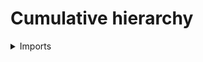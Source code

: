 # Cumulative hierarchy

<details><summary>Imports</summary>
```agda
module set-theory.cumulative-hierarchy where

open import foundation.cartesian-product-types
open import foundation.dependent-pair-types
open import foundation.identity-types
open import foundation.sets
open import foundation.transport
open import foundation.universe-levels
open import foundation.propositional-truncations

open import foundation.unit-type
open import foundation-core.equivalences
open import orthogonal-factorization-systems.lifts-of-maps
open import foundation.function-extensionality
```
</details>

## Idea

The cumulative hierarchy is a model of set theory.
Instead of introducing it as a HIT, as in the HoTT Book [1, §10.5], we introduce
its induction principle, following [2].

## Definitions

### Pseudo cumulative hierarchy

A type is a pseudo cumulative hierarchy if it has the structure of a cumulative hierarchy, but not necessarily its induction principle.

```agda
has-cumulative-hierarchy-structure : {l : Level} → (V : UU (lsuc l)) → UU (lsuc l)
has-cumulative-hierarchy-structure {l} V =
  ( is-set V) ×
    ( Σ ({A : UU l} → (A → V) → V)
      ( λ V-set →
        ( {A B : UU l} (f : A → V) (g : B → V) →
          (lift f g × lift g f) → V-set f ＝ V-set g)))

pseudo-cumulative-hierarchy : (l : Level) → UU (lsuc (lsuc l))
pseudo-cumulative-hierarchy (l) =
  Σ (UU (lsuc l)) has-cumulative-hierarchy-structure

module _
  {l : Level} (V : pseudo-cumulative-hierarchy l)
  where

  type-pseudo-cumulative-hierarchy : UU (lsuc l)
  type-pseudo-cumulative-hierarchy = pr1 V

  is-set-pseudo-cumulative-hierarchy : is-set type-pseudo-cumulative-hierarchy
  is-set-pseudo-cumulative-hierarchy = pr1 (pr2 V)

  set-pseudo-cumulative-hierarchy :
    {A : UU l}
    → (A → type-pseudo-cumulative-hierarchy)
    → type-pseudo-cumulative-hierarchy
  set-pseudo-cumulative-hierarchy = pr1 (pr2 (pr2 V))

  set-ext-pseudo-cumulative-hierarchy :
    {A B : UU l} (f : A → pr1 V) (g : B → pr1 V)
    → (lift f g × lift g f)
    → set-pseudo-cumulative-hierarchy f ＝ set-pseudo-cumulative-hierarchy g
  set-ext-pseudo-cumulative-hierarchy = pr2 (pr2 (pr2 V))
```

### The induction principle of the cumulative hierarchy together with its computation rule.

```agda
module _
  {l1 : Level} (l2 : Level) (V : pseudo-cumulative-hierarchy l1)
  where
  induction-principle-cumulative-hierarchy : UU (lsuc (l1 ⊔ l2))
  induction-principle-cumulative-hierarchy =
    ( P : type-pseudo-cumulative-hierarchy V → UU l2)
    → ( (x : type-pseudo-cumulative-hierarchy V) → is-set (P x))
    → ( ρ : {A : UU l1} (f : A → type-pseudo-cumulative-hierarchy V )
      → ((a : A) → P (f a)) → P (set-pseudo-cumulative-hierarchy V f))
    → ( {A B : UU l1} (f : A → type-pseudo-cumulative-hierarchy V)
        ( g : B → type-pseudo-cumulative-hierarchy V) (e : lift f g × lift g f)
        → (IH₁ : (a : A) → P (f a))
        → (IH₂ : (b : B) → P (g b))
        → ((a : A) → type-trunc-Prop ( Σ B (λ b → Σ (f a ＝ g b)
                         (λ p → tr P p (IH₁ a) ＝ IH₂ b ))))
        → ((b : B) → type-trunc-Prop ( Σ A (λ a → Σ (g b ＝ f a)
                         (λ p → tr P p (IH₂ b) ＝ IH₁ a ))))
        → tr P (set-ext-pseudo-cumulative-hierarchy V f g e) (ρ f IH₁) ＝ ρ g IH₂)
    → (x : type-pseudo-cumulative-hierarchy V) → P x

  compute-induction-principle-cumulative-hierarchy :
    induction-principle-cumulative-hierarchy → UU (lsuc (l1 ⊔ l2))
  compute-induction-principle-cumulative-hierarchy IP =
    ( P : type-pseudo-cumulative-hierarchy V → UU l2)
    → ( σ : (x : type-pseudo-cumulative-hierarchy V) → is-set (P x))
    → ( ρ : {A : UU l1} (f : A → type-pseudo-cumulative-hierarchy V )
      → ((a : A) → P (f a)) → P (set-pseudo-cumulative-hierarchy V f))
    → ( τ : {A B : UU l1} (f : A → type-pseudo-cumulative-hierarchy V)
        ( g : B → type-pseudo-cumulative-hierarchy V) (e : lift f g × lift g f)
        → (IH₁ : (a : A) → P (f a))
        → (IH₂ : (b : B) → P (g b))
        → ((a : A) → type-trunc-Prop ( Σ B (λ b → Σ (f a ＝ g b)
                         (λ p → tr P p (IH₁ a) ＝ IH₂ b ))))
        → ((b : B) → type-trunc-Prop ( Σ A (λ a → Σ (g b ＝ f a)
                         (λ p → tr P p (IH₂ b) ＝ IH₁ a ))))
        → tr P (set-ext-pseudo-cumulative-hierarchy V f g e) (ρ f IH₁) ＝ ρ g IH₂)
    → {A : UU l1} (f : A → type-pseudo-cumulative-hierarchy V) (IH : (a : A) → P (f a))
    → IP P σ ρ τ (set-pseudo-cumulative-hierarchy V f) ＝ ρ f IH
```

## Properties

```agda
module _
  {l1 : Level} (l2 : Level) (V : pseudo-cumulative-hierarchy l1)
  (induction-principle-cumulative-hierarchy-V :
    induction-principle-cumulative-hierarchy l2 V)
  (compute-induction-principle-cumulative-hierarchy-V :
    compute-induction-principle-cumulative-hierarchy l2 V
      induction-principle-cumulative-hierarchy-V)
  where

```

## References

1. Institute for Advanced Study. Homotopy Type Theory: Univalent Foundations of Mathematics.
2. Tom de Jong, in collaboration with Nicolai Kraus, Fredrik Nordvall Forsberg and Chuangjie Xu. <https://www.cs.bham.ac.uk/~mhe/agda/UF.CumulativeHierarchy.html>
